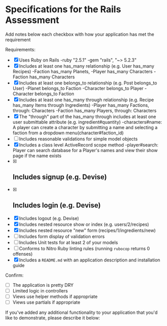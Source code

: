 # Specifications for the Rails Assessment

Add notes below each checkbox with how your application has met the requirement

Requirements:
- [x] Uses Ruby on Rails
    -ruby "2.5.1"
    -gem "rails", "~> 5.2.3"
- [x] Includes at least one has_many relationship (e.g. User has_many Recipes)
    -Faction has_many Planets,
    -Player has_many Characters
    -Faction has_many Characters
- [x] Includes at least one belongs_to relationship (e.g. Post belongs_to User)
    -Planet belongs_to Faction
    -Character belongs_to Player
    -Character belongs_to Faction
- [x] Includes at least one has_many through relationship (e.g. Recipe has_many Items through Ingredients)
    -Player has_many Factions, through: Characters
    -Faction has_many Players, through: Characters
- [x] The "through" part of the has_many through includes at least one user submittable attribute (e.g. ingredient#quantity)
    -characters#name: A player can create a character by submitting a name and selecting a faction from a dropdown menu(character#faction_id)
- [ ] Includes reasonable validations for simple model objects
- [x] Includes a class level ActiveRecord scope method
    -player#search: Player can search database for a Player's names and view their show page if the name exists
- [x] Includes signup (e.g. Devise)
    -
- [x] Includes login (e.g. Devise)
  -
- [x] Includes logout (e.g. Devise)
- [x] Includes nested resource show or index (e.g. users/2/recipes)
- [x] Includes nested resource "new" form (recipes/1/ingredients/new)
- [ ] Includes form display of validation errors
- [ ] Includes Unit tests for at least 2 of your models
- [ ] Conforms to Nitro Ruby linting rules (running `rubocop` returns 0 offenses)
- [x] Includes a `README.md` with an application description and installation guide

Confirm:
- [ ] The application is pretty DRY
- [ ] Limited logic in controllers
- [ ] Views use helper methods if appropriate
- [ ] Views use partials if appropriate

If you've added any additional functionality to your application that you'd like to demonstrate, please describe it below:
